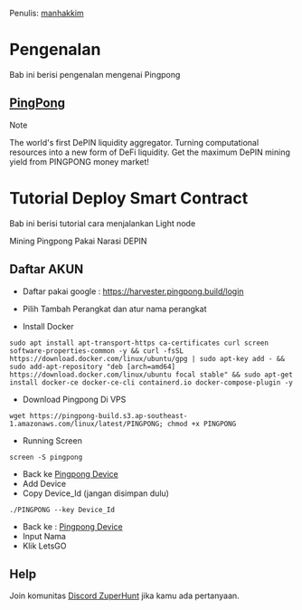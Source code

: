 Penulis: [manhakkim](https://www.twitter.com/imposteruck)

# Pengenalan
Bab ini berisi pengenalan mengenai Pingpong

## [PingPong](https://www.pingpong.build/PingPongWhitepaperV0.1.2.pdf)
> [!NOTE]
> The world's first DePIN liquidity aggregator. Turning computational resources into a new form of DeFi liquidity. Get the maximum DePIN mining yield from PINGPONG money market!

# Tutorial Deploy Smart Contract
Bab ini berisi tutorial cara menjalankan Light node

Mining Pingpong Pakai Narasi DEPIN

## Daftar AKUN

- Daftar pakai google : https://harvester.pingpong.build/login
- Pilih Tambah Perangkat dan atur nama perangkat

- Install Docker
```
sudo apt install apt-transport-https ca-certificates curl screen software-properties-common -y && curl -fsSL https://download.docker.com/linux/ubuntu/gpg | sudo apt-key add - && sudo add-apt-repository "deb [arch=amd64] https://download.docker.com/linux/ubuntu focal stable" && sudo apt-get install docker-ce docker-ce-cli containerd.io docker-compose-plugin -y
```
- Download Pingpong Di VPS

```
wget https://pingpong-build.s3.ap-southeast-1.amazonaws.com/linux/latest/PINGPONG; chmod +x PINGPONG
```

- Running Screen

```
screen -S pingpong
```


- Back ke [Pingpong Device](https://harvester.pingpong.build/devices)
- Add Device
- Copy Device_Id (jangan disimpan dulu)

```
./PINGPONG --key Device_Id
```


- Back ke : [Pingpong Device](https://harvester.pingpong.build/devices)
- Input Nama
- Klik LetsGO

## Help

Join komunitas [Discord ZuperHunt](https://t.co/n7TeWVlA48) jika kamu ada pertanyaan.
